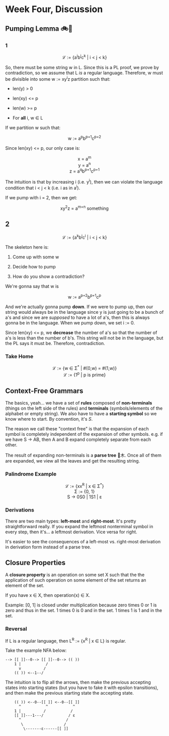 # Week Four, Discussion

## Pumping Lemma 🚲💨

### 1

<div align="center">
ℒ := {a<sup>i</sup>b<sup>j</sup>c<sup>k</sup> | i < j < k}
</div>

So, there must be some string w in L. Since this is a PL proof, we prove by contradiction, so we assume that L *is* a regular language. Therefore, w must be divisible into some w := xy<sup>i</sup>z partition such that:

- len(y) > 0

- len(xy) <= p

- len(w) >= p

- For **all** i, w ∈ L

If we partition w such that:

<div align="center">
w := a<sup>p</sup>b<sup>p+1</sup>c<sup>p+2</sup>
</div>

Since len(xy) <= p, our only case is:

<div align="center">
x = a<sup>m</sup>
<br>
y = a<sup>n</sup>
<br>
z = a<sup>q</sup>b<sup>p+1</sup>c<sup>p+1</sup>
</div>

The intuition is that by increasing i (i.e. y<sup>i</sup>), then we can violate the language condition that i < j < k (i.e. i as in a<sup>i</sup>).

If we pump with i = 2, then we get:

<div align="center">
xy<sup>2</sup>z = a<sup>m+n</sup> something
</div>

## 2

<div align="center">
ℒ := {a<sup>k</sup>b<sup>j</sup>c<sup>i</sup> | i < j < k}
</div>

The skeleton here is:

1. Come up with some w

2. Decide how to pump

3. How do you show a contradiction?

We're gonna say that w is

<div align="center">
w := a<sup>p+2</sup>b<sup>p+1</sup>c<sup>p</sup>
</div>

And we're actually gonna pump **down**. If we were to pump up, then our string would always be in the language since y is just going to be a bunch of a's and since we are *supposed* to have a lot of a's, then this is always gonna be in the language. When we pump down, we set i := 0.

Since len(xy) <= p, we **decrease** the number of a's so that the number of a's is less than the number of b's. This string will not be in the language, but the PL says it must be. Therefore, contradiction.

### Take Home

<div align="center">
ℒ := {w ∈ Σ<sup>*</sup> | #(0,w) = #(1,w)}
</div>



<div align="center">
ℒ := {1<sup>p</sup> | p is prime}
</div>



## Context-Free Grammars

The basics, yeah... we have a set of **rules** composed of **non-terminals** (things on the left side of the rules) and **terminals** (symbols/elements of the alphabet or empty string). We also have to have a **starting symbol** so we know where to start. By convention, it's *S*.

The reason we call these "context free" is that the expansion of each symbol is completely independent of the expansion of other symbols. e.g. if we have S → AB, then A and B expand completely separate from each other.

The result of expanding non-terminals is a **parse tree** 🌳⽊. Once all of them are expanded, we view all the leaves and get the resulting string. 

### Palindrome Example

<div align="center">
ℒ := {xx<sup>R</sup> | x ∈ Σ<sup>*</sup>} <br>
Σ := {0, 1} <br>
</div>

<div align="center">
S → 0S0 | 1S1 | ε
</div>

### Derivations

There are two main types: **left-most** and **right-most**. It's pretty straightforward really. If you expand the leftmost nonterminal symbol in every step, then it's... a leftmost derivation. Vice versa for right.

It's easier to see the consequences of a left-most vs. right-most derivation in derivation form instead of a parse tree.

## Closure Properties

A **closure property** is an operation on some set X such that the the application of such operation on some element of the set returns an element of the set.

If you have x ∈ X, then operation(x) ∈ X.

Example: [0, 1] is closed under multiplication because zero times 0 or 1 is zero and thus in the set. 1 times 0 is 0 and in the set. 1 times 1 is 1 and in the set.

### Reversal

If L is a regular language, then L<sup>R</sup> := {x<sup>R</sup> | x ∈ L}  is regular.

Take the example NFA below:

```
--> [[ ]]--0--> [[ ]]--0--> (( ))
    1 |           /
      v          /
    (( )) <--1--/
```

The intuition is to flip all the arrows, then make the previous accepting states into starting states (but you have to fake it with epsilon transitions), and then make the previous starting state the accepting state.

```
    (( )) <--0--[[ ]] <--0--[[ ]]
      ^           ^           ^
    1 |          /           /
    [[ ]]---1---/           / ε
      ^                    /
       \                  /
        \-------ε------[[ ]]
```



